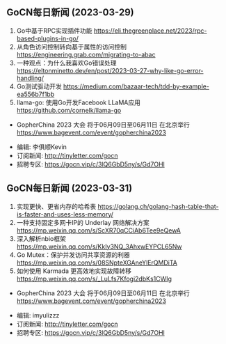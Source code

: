 ## GoCN每日新闻 (2023-03-29)

1. Go中基于RPC实现插件功能 https://eli.thegreenplace.net/2023/rpc-based-plugins-in-go/
2. 从角色访问控制转向基于属性的访问控制 https://engineering.grab.com/migrating-to-abac
3. 一种观点：为什么我喜欢Go错误处理 https://eltonminetto.dev/en/post/2023-03-27-why-like-go-error-handling/
4. Go测试驱动开发 https://medium.com/bazaar-tech/tdd-by-example-ea556b7f1bb
5. llama-go: 使用Go开发Facebook LLaMA应用 https://github.com/cornelk/llama-go
 
- GopherChina 2023 大会 将于06月09日至06月11日 在北京举行 https://www.bagevent.com/event/gopherchina2023

* 编辑: 李俱顺Kevin
* 订阅新闻: http://tinyletter.com/gocn
* 招聘专区: https://gocn.vip/c/3lQ6GbD5ny/s/Gd7OHl


## GoCN每日新闻 (2023-03-31)

1. 实现更快、更省内存的哈希表 https://golang.ch/golang-hash-table-that-is-faster-and-uses-less-memory/
2. 一种支持固定多网卡IP的 Underlay 网络解决方案 https://mp.weixin.qq.com/s/ScXR70qCCiAb6Tee9eQewA
3. 深入解析nbio框架 https://mp.weixin.qq.com/s/KkIy3NQ_3AhxwEYPCL65Nw
4. Go Mutex：保护并发访问共享资源的利器 https://mp.weixin.qq.com/s/08SNpteXGAneYlErQMDiTA
5. 如何使用 Karmada 更高效地实现故障转移 https://mp.weixin.qq.com/s/_LuLfs7Kfogi2dbKs1CWIg

- GopherChina 2023 大会 将于06月09日至06月11日 在北京举行 https://www.bagevent.com/event/gopherchina2023

* 编辑: imyulizzz
* 订阅新闻: http://tinyletter.com/gocn
* 招聘专区: https://gocn.vip/c/3lQ6GbD5ny/s/Gd7OHl
